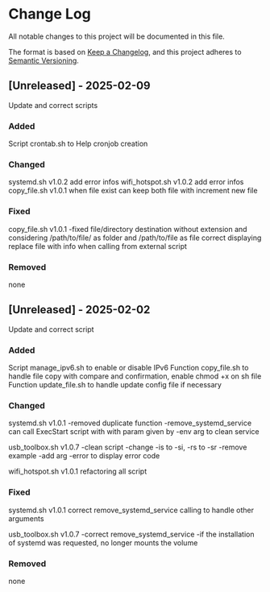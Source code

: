 # Change Log
All notable changes to this project will be documented in this file.
 
The format is based on [Keep a Changelog](https://keepachangelog.com/en/1.1.0/),
and this project adheres to [Semantic Versioning](https://semver.org/spec/v2.0.0.html).

## [Unreleased] - 2025-02-09
 
Update and correct scripts
 
### Added
Script crontab.sh to Help cronjob creation
 
### Changed
systemd.sh v1.0.2 add error infos
wifi_hotspot.sh v1.0.2 add error infos
copy_file.sh v1.0.1 when file exist can keep both file with increment new file
 
### Fixed
copy_file.sh v1.0.1
-fixed file/directory destination without extension and considering /path/to/file/ as folder and /path/to/file as file
correct displaying replace file with info when calling from external script

### Removed
none

## [Unreleased] - 2025-02-02
 
Update and correct script
 
### Added
Script manage_ipv6.sh to enable or disable IPv6
Function copy_file.sh to handle file copy with compare and confirmation, enable chmod +x on sh file
Function update_file.sh to handle update config file if necessary
 
### Changed
systemd.sh v1.0.1 
-removed duplicate function
-remove_systemd_service can call ExecStart script with with param given by -env arg to clean service

usb_toolbox.sh v1.0.7
-clean script
-change -is to -si, -rs to -sr
-remove example
-add arg -error to display error code

wifi_hotspot.sh v1.0.1
refactoring all script
 
### Fixed
systemd.sh v1.0.1 correct remove_systemd_service calling to handle other arguments

usb_toolbox.sh v1.0.7 
-correct remove_systemd_service
-if the installation of systemd was requested, no longer mounts the volume

### Removed
none